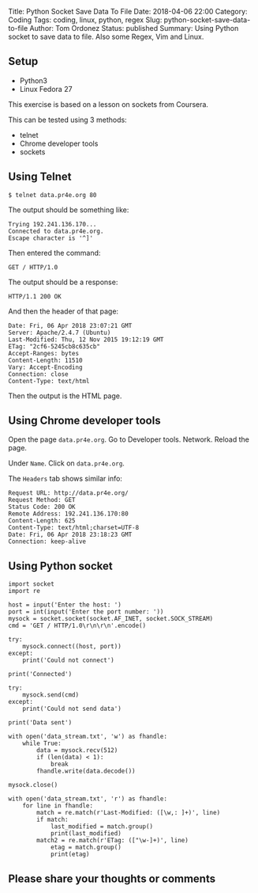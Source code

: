 Title: Python Socket Save Data To File
Date: 2018-04-06 22:00
Category: Coding
Tags: coding, linux, python, regex
Slug: python-socket-save-data-to-file
Author: Tom Ordonez
Status: published
Summary: Using Python socket to save data to file. Also some Regex, Vim and Linux.

## Setup

* Python3
* Linux Fedora 27

This exercise is based on a lesson on sockets from Coursera.

This can be tested using 3 methods:

* telnet
* Chrome developer tools
* sockets

## Using Telnet

    $ telnet data.pr4e.org 80

The output should be something like:

    Trying 192.241.136.170...
    Connected to data.pr4e.org.
    Escape character is '^]'

Then entered the command:

    GET / HTTP/1.0

The output should be a response:

    HTTP/1.1 200 OK

And then the header of that page:

    Date: Fri, 06 Apr 2018 23:07:21 GMT
    Server: Apache/2.4.7 (Ubuntu)
    Last-Modified: Thu, 12 Nov 2015 19:12:19 GMT
    ETag: "2cf6-5245cb8c635cb"
    Accept-Ranges: bytes
    Content-Length: 11510
    Vary: Accept-Encoding
    Connection: close
    Content-Type: text/html

Then the output is the HTML page.

## Using Chrome developer tools

Open the page `data.pr4e.org`. Go to Developer tools. Network. Reload the page.

Under `Name`. Click on `data.pr4e.org`.

The `Headers` tab shows similar info:

    Request URL: http://data.pr4e.org/
    Request Method: GET
    Status Code: 200 OK
    Remote Address: 192.241.136.170:80
    Content-Length: 625
    Content-Type: text/html;charset=UTF-8
    Date: Fri, 06 Apr 2018 23:18:23 GMT
    Connection: keep-alive

## Using Python socket

    import socket
    import re

    host = input('Enter the host: ')
    port = int(input('Enter the port number: '))
    mysock = socket.socket(socket.AF_INET, socket.SOCK_STREAM)
    cmd = 'GET / HTTP/1.0\r\n\r\n'.encode()

    try:
        mysock.connect((host, port))
    except:
        print('Could not connect')

    print('Connected')

    try:
        mysock.send(cmd)
    except:
        print('Could not send data')

    print('Data sent')

    with open('data_stream.txt', 'w') as fhandle:
        while True:
            data = mysock.recv(512)
            if (len(data) < 1):
                break
            fhandle.write(data.decode())

    mysock.close()

    with open('data_stream.txt', 'r') as fhandle:
        for line in fhandle:
            match = re.match(r'Last-Modified: ([\w,: ]+)', line)
            if match:
                last_modified = match.group()
                print(last_modified)
            match2 = re.match(r'ETag: (["\w-]+)', line)
                etag = match.group()
                print(etag)

## Please share your thoughts or comments